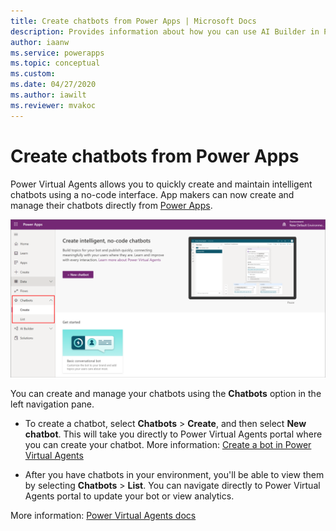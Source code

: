 ```yaml
---
title: Create chatbots from Power Apps | Microsoft Docs
description: Provides information about how you can use AI Builder in Power Apps.
author: iaanw
ms.service: powerapps
ms.topic: conceptual
ms.custom: 
ms.date: 04/27/2020
ms.author: iawilt
ms.reviewer: mvakoc
---
```

# Create chatbots from Power Apps

Power Virtual Agents allows you to quickly create and maintain intelligent chatbots using a no-code interface. App makers can now create and manage their chatbots directly from [Power Apps](https://make.powerapps.com). 

![Chatbots from Power Apps](media/chatbots.png "Chatbots from Power Apps")

You can create and manage your chatbots using the **Chatbots** option in the left navigation pane.

- To create a chatbot, select **Chatbots** > **Create**, and then select **New chatbot**. This will take you directly to Power Virtual Agents portal where you can create your chatbot. More information: [Create a bot in Power Virtual Agents](https://docs.microsoft.com/power-virtual-agents/authoring-first-bot)

- After you have chatbots in your environment, you'll be able to view them by selecting **Chatbots** > **List**. You can navigate directly to Power Virtual Agents portal to update your bot or view analytics.

More information: [Power Virtual Agents docs](https://docs.microsoft.com/power-virtual-agents)
